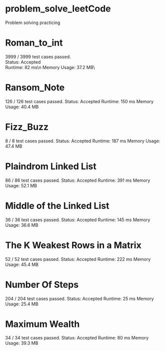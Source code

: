 # problem_solve_leetCode
Problem solving practicing 

# Roman_to_int
3999 / 3999 test cases passed.\
Status: Accepted\
Runtime: 82 ms\n
Memory Usage: 37.2 MB\

# Ransom_Note
126 / 126 test cases passed.
Status: Accepted
Runtime: 150 ms
Memory Usage: 40.4 MB

# Fizz_Buzz
8 / 8 test cases passed.
Status: Accepted
Runtime: 187 ms
Memory Usage: 47.4 MB

#  Plaindrom Linked List
86 / 86 test cases passed.
Status: Accepted
Runtime: 391 ms
Memory Usage: 52.1 MB


# Middle of the Linked List
36 / 36 test cases passed.
Status: Accepted
Runtime: 145 ms
Memory Usage: 36.6 MB

# The K Weakest Rows in a Matrix
52 / 52 test cases passed.
Status: Accepted
Runtime: 222 ms
Memory Usage: 45.4 MB

# Number Of Steps
204 / 204 test cases passed.
Status: Accepted
Runtime: 25 ms
Memory Usage: 25.4 MB

# Maximum Wealth
34 / 34 test cases passed.
Status: Accepted
Runtime: 80 ms
Memory Usage: 39.3 MB
